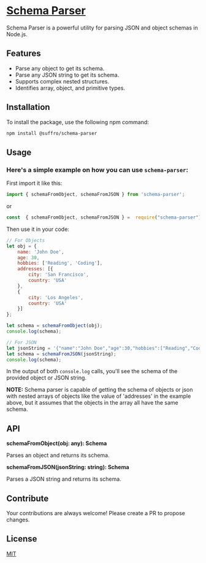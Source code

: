 # [Schema Parser](https://www.npmjs.com/package/@suffro/schema-parser)

Schema Parser is a powerful utility for parsing JSON and object schemas in Node.js.

## Features

- Parse any object to get its schema.
- Parse any JSON string to get its schema.
- Supports complex nested structures.
- Identifies array, object, and primitive types.

## Installation

To install the package, use the following npm command:

```sh
npm install @suffro/schema-parser
```

## Usage

### Here's a simple example on how you can use `schema-parser`:

First import it like this:
```javascript
import { schemaFromObject, schemaFromJSON } from 'schema-parser';
```
or
```javascript
const  { schemaFromObject, schemaFromJSON } =  require("schema-parser");
```

Then use it in your code:
```javascript
// For Objects
let obj = {
    name: 'John Doe',
    age: 30,
    hobbies: ['Reading', 'Coding'],
    addresses: [{
        city: 'San Francisco',
        country: 'USA'
    },
    {
        city: 'Los Angeles',
        country: 'USA'
    }]
};

let schema = schemaFromObject(obj);
console.log(schema);

// For JSON
let jsonString = '{"name":"John Doe","age":30,"hobbies":["Reading","Coding"],"addresses":[{"city":"San Francisco","country":"USA"},{"city":"Los Angeles","country":"USA"}]}';
let schema = schemaFromJSON(jsonString);
console.log(schema);
```

In the output of both `console.log` calls, you'll see the schema of the provided object or JSON string.

**NOTE:** Schema parser is capable of getting the schema of objects or json with nested arrays of objects like the value of 'addresses' in the example above, but it assumes that the objects in the array all have the same schema.

## API

**schemaFromObject(obj: any): Schema**

Parses an object and returns its schema.

**schemaFromJSON(jsonString: string): Schema**

Parses a JSON string and returns its schema.

## Contribute

Your contributions are always welcome! Please create a PR to propose changes.

## License

[MIT](http://opensource.org/licenses/MIT)

